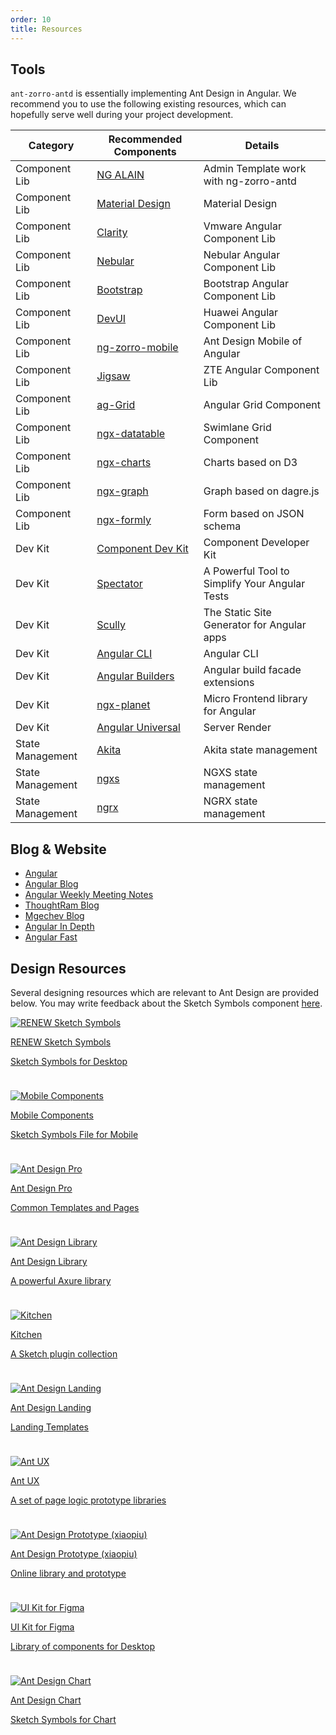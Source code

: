 ```yaml
---
order: 10
title: Resources
---
```


## Tools

`ant-zorro-antd` is essentially implementing Ant Design in Angular. We recommend you to use the following existing resources, which can hopefully serve well during your project development.

Category | Recommended Components | Details
---------|-----------------------|------
Component Lib |[NG ALAIN](https://ng-alain.com/)| Admin Template work with ng-zorro-antd
Component Lib|[Material Design](https://material.angular.io) | Material Design
Component Lib|[Clarity](https://github.com/vmware/clarity) | Vmware Angular Component Lib
Component Lib|[Nebular](https://github.com/akveo/nebular/) | Nebular Angular Component Lib
Component Lib|[Bootstrap](https://github.com/ng-bootstrap/ng-bootstrap) | Bootstrap Angular Component Lib
Component Lib|[DevUI](https://github.com/DevCloudFE/ng-devui) | Huawei Angular Component Lib
Component Lib|[ng-zorro-mobile](https://ng.mobile.ant.design/) | Ant Design Mobile of Angular
Component Lib|[Jigsaw](https://github.com/rdkmaster/jigsaw) | ZTE Angular Component Lib
Component Lib|[ag-Grid](https://www.ag-grid.com/angular-grid/) | Angular Grid Component
Component Lib|[ngx-datatable](https://github.com/swimlane/ngx-datatable) | Swimlane Grid Component
Component Lib|[ngx-charts](https://swimlane.github.io/ngx-charts/) | Charts based on D3
Component Lib|[ngx-graph](https://swimlane.github.io/ngx-graph/) | Graph based on dagre.js
Component Lib|[ngx-formly](https://github.com/ngx-formly/ngx-formly) | Form based on JSON schema
Dev Kit |[Component Dev Kit](https://material.angular.io/cdk/categories) | Component Developer Kit
Dev Kit |[Spectator](https://github.com/ngneat/spectator) | A Powerful Tool to Simplify Your Angular Tests
Dev Kit |[Scully](https://github.com/scullyio/scully) | The Static Site Generator for Angular apps
Dev Kit |[Angular CLI](https://cli.angular.io/) | Angular CLI
Dev Kit |[Angular Builders](https://github.com/just-jeb/angular-builders) | Angular build facade extensions
Dev Kit |[ngx-planet](https://github.com/worktile/ngx-planet) | Micro Frontend library for Angular
Dev Kit|[Angular Universal](https://universal.angular.io/) | Server Render
State Management|[Akita](https://datorama.github.io/akita/) | Akita state management
State Management|[ngxs](https://ngxs.io/) | NGXS state management
State Management|[ngrx](https://ngrx.io/) | NGRX state management

## Blog & Website

- [Angular](https://angular.io/)
- [Angular Blog](https://blog.angular.io/)
- [Angular Weekly Meeting Notes](https://g.co/ng/weekly-notes)
- [ThoughtRam Blog](https://blog.thoughtram.io/)
- [Mgechev Blog](https://blog.mgechev.com/)
- [Angular In Depth](https://indepth.dev/)
- [Angular Fast](https://web.dev/angular/#fast)


## Design Resources

Several designing resources which are relevant to Ant Design are provided below. You may write feedback about the Sketch Symbols component [here](https://www.yuque.com/kitchen/topics/216).

<div class="ant-row resource-cards" style="margin:-12px -12px 0 -12px"><div class="ant-col ant-col-xs-24 ant-col-sm-12 ant-col-md-8 ant-col-lg-8 gutter-row" style="padding:12px"><a class="resource-card" target="_blank" rel="noopener" href="https://github.com/ant-design/ant-design/releases/download/resource/Ant.Design.Components.4.0.zip"><img class="resource-card-image" src="https://gw.alipayobjects.com/zos/basement_prod/048ee28f-2c80-4d15-9aa3-4f5ddac50465.svg" alt="RENEW Sketch Symbols"><p class="resource-card-title">RENEW Sketch Symbols</p><p class="resource-card-description">Sketch Symbols for Desktop</p></a></div><div class="ant-col ant-col-xs-24 ant-col-sm-12 ant-col-md-8 ant-col-lg-8 gutter-row" style="padding:12px"><a class="resource-card" target="_blank" rel="noopener" href="http://p.tb.cn/rmsportal_3436_AntDesignMobile_20Template_20V1.0.sketch"><img class="resource-card-image" src="https://gw.alipayobjects.com/zos/basement_prod/c0c3852c-d245-4330-886b-cb02ef49eb6d.svg" alt="Mobile Components"><p class="resource-card-title">Mobile Components</p><p class="resource-card-description">Sketch Symbols File for Mobile</p></a></div><div class="ant-col ant-col-xs-24 ant-col-sm-12 ant-col-md-8 ant-col-lg-8 gutter-row" style="padding:12px"><a class="resource-card" target="_blank" rel="noopener" href="https://github.com/ant-design/ant-design/releases/download/resource/Ant.Design.Pro.3.0.sketch"><img class="resource-card-image" src="https://gw.alipayobjects.com/zos/basement_prod/5edc7f4d-3302-4710-963b-7b6c77ea8d06.svg" alt="Ant Design Pro"><p class="resource-card-title">Ant Design Pro</p><p class="resource-card-description">Common Templates and Pages</p></a></div><div class="ant-col ant-col-xs-24 ant-col-sm-12 ant-col-md-8 ant-col-lg-8 gutter-row" style="padding:12px"><a class="resource-card" target="_blank" rel="noopener" href="http://library.ant.design"><img class="resource-card-image" src="https://gw.alipayobjects.com/zos/basement_prod/90740380-bbb7-4329-95e5-64533934c6cf.svg" alt="Ant Design Library"><p class="resource-card-title">Ant Design Library</p><p class="resource-card-description">A powerful Axure library</p></a></div><div class="ant-col ant-col-xs-24 ant-col-sm-12 ant-col-md-8 ant-col-lg-8 gutter-row" style="padding:12px"><a class="resource-card" target="_blank" rel="noopener" href="http://kitchen.alipay.com"><img class="resource-card-image" src="https://gw.alipayobjects.com/zos/basement_prod/d475d063-2754-4442-b9db-5d164e06acc9.svg" alt="Kitchen"><p class="resource-card-title">Kitchen</p><p class="resource-card-description">A Sketch plugin collection</p></a></div><div class="ant-col ant-col-xs-24 ant-col-sm-12 ant-col-md-8 ant-col-lg-8 gutter-row" style="padding:12px"><a class="resource-card" target="_blank" rel="noopener" href="https://landing.ant.design/docs/download-cn"><img class="resource-card-image" src="https://gw.alipayobjects.com/zos/basement_prod/b443f4be-5116-49b7-873f-a7c8502b8f0e.svg" alt="Ant Design Landing"><p class="resource-card-title">Ant Design Landing</p><p class="resource-card-description">Landing Templates</p></a></div><div class="ant-col ant-col-xs-24 ant-col-sm-12 ant-col-md-8 ant-col-lg-8 gutter-row" style="padding:12px"><a class="resource-card" target="_blank" rel="noopener" href="http://ux.ant.design"><img class="resource-card-image" src="https://gw.alipayobjects.com/zos/basement_prod/51682163-e01a-46fe-810c-ac0062379717.svg" alt="Ant UX"><p class="resource-card-title">Ant UX</p><p class="resource-card-description">A set of page logic prototype libraries</p></a></div><div class="ant-col ant-col-xs-24 ant-col-sm-12 ant-col-md-8 ant-col-lg-8 gutter-row" style="padding:12px"><a class="resource-card" target="_blank" rel="noopener" href="https://www.xiaopiu.com/topic/ant-design"><img class="resource-card-image" src="https://gw.alipayobjects.com/zos/basement_prod/77e6a9ae-24a9-4be6-be42-f7fa8ee0eecf.svg" alt="Ant Design Prototype (xiaopiu)"><p class="resource-card-title">Ant Design Prototype (xiaopiu)</p><p class="resource-card-description">Online library and prototype</p></a></div><div class="ant-col ant-col-xs-24 ant-col-sm-12 ant-col-md-8 ant-col-lg-8 gutter-row" style="padding:12px"><a class="resource-card" target="_blank" rel="noopener" href="https://www.antforfigma.com"><img class="resource-card-image" src="https://gw.alipayobjects.com/zos/basement_prod/7b9ed3f2-6f05-4ddb-bac3-d55feb71e0ac.svg" alt="UI Kit for Figma"><p class="resource-card-title">UI Kit for Figma</p><p class="resource-card-description">Library of components for Desktop</p></a></div><div class="ant-col ant-col-xs-24 ant-col-sm-12 ant-col-md-8 ant-col-lg-8 gutter-row" style="padding:12px"><a class="resource-card" target="_blank" rel="noopener" href="https://gw.alipayobjects.com/os/basement_prod/862ee74f-4ac5-482c-b1ae-3165684cedbe.sketch"><img class="resource-card-image" src="https://gw.alipayobjects.com/zos/basement_prod/a9dc586a-fe0a-4c7d-ab4f-f5ed779b963d.svg" alt="Ant Design Chart"><p class="resource-card-title">Ant Design Chart</p><p class="resource-card-description">Sketch Symbols for Chart</p></a></div></div>